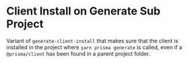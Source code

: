 # Client Install on Generate Sub Project

Variant of `generate-client-install` that makes sure that the client is
installed in the project where `yarn prisma generate` is called, even if a
`@prisma/client` has been found in a parent project folder.
